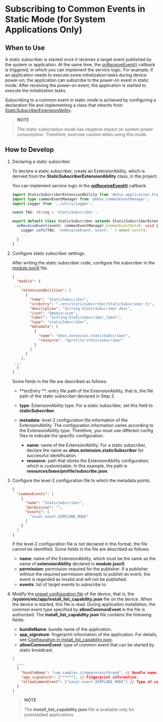 # Subscribing to Common Events in Static Mode (for System Applications Only)

## When to Use

A static subscriber is started once it receives a target event published by the system or application. At the same time, the [onReceiveEvent()](../reference/apis/js-apis-application-staticSubscriberExtensionAbility.md#staticsubscriberextensionabilityonreceiveevent) callback is triggered, in which you can implement the service logic. For example, if an application needs to execute some initialization tasks during device power-on, the application can subscribe to the power-on event in static mode. After receiving the power-on event, the application is started to execute the initialization tasks.

Subscribing to a common event in static mode is achieved by configuring a declaration file and implementing a class that inherits from [StaticSubscriberExtensionAbility](../reference/apis/js-apis-application-staticSubscriberExtensionAbility.md).

> **NOTE**
>
> The static subscription mode has negative impact on system power consumption. Therefore, exercise caution when using this mode.

## How to Develop

1. Declaring a static subscriber.

   To declare a static subscriber, create an ExtensionAbility, which is derived from the **StaticSubscriberExtensionAbility** class, in the project.

   You can implement service logic in the [**onReceiveEvent()**](../reference/apis/js-apis-application-staticSubscriberExtensionAbility.md#staticsubscriberextensionabilityonreceiveevent) callback.

   ```ts
   import StaticSubscriberExtensionAbility from '@ohos.application.StaticSubscriberExtensionAbility';
   import type commonEventManager from '@ohos.commonEventManager';
   import Logger from '../utils/Logger';
   
   const TAG: string = 'StaticSubscriber';
   
   export default class StaticSubscriber extends StaticSubscriberExtensionAbility {
     onReceiveEvent(event: commonEventManager.CommonEventData): void {
       Logger.info(TAG, 'onReceiveEvent, event: ' + event.event);
       ...
     }
   }
   ```

2. Configure static subscriber settings.

   After writing the static subscriber code, configure the subscriber in the [module.json5](../quick-start/module-configuration-file.md) file.

   ```json
   {
     "module": {
   	...
       "extensionAbilities": [
         {
           "name": "StaticSubscriber",
           "srcEntry": "./ets/staticsubscriber/StaticSubscriber.ts",
           "description": "$string:StaticSubscriber_desc",
           "icon": "$media:icon",
           "label": "$string:StaticSubscriber_label",
           "type": "staticSubscriber",
           "metadata": [
             {
               "name": "ohos.extension.staticSubscriber",
               "resource": "$profile:staticsubscriber"
             }
           ]
         }
       ],
   	...
     }
   }
   ```

   Some fields in the file are described as follows:

   - **srcEntry **: entry file path of the ExtensionAbility, that is, the file path of the static subscriber declared in Step 2.

   - **type**: ExtensionAbility type. For a static subscriber, set this field to **staticSubscriber**.

   - **metadata**: level-2 configuration file information of the ExtensionAbility. The configuration information varies according to the ExtensionAbility type. Therefore, you must use different config files to indicate the specific configuration.
        - **name**: name of the ExtensionAbility. For a static subscriber, declare the name as **ohos.extension.staticSubscriber** for successful identification.
        - **resource**: path that stores the ExtensionAbility configuration, which is customizable. In this example, the path is **resources/base/profile/subscribe.json**.


3. Configure the level-2 configuration file to which the metadata points.

   ```json
   {
     "commonEvents": [
       {
         "name": "StaticSubscriber",
         "permission": "",
         "events": [
           "usual.event.AIRPLANE_MODE"
         ]
       }
     ]
   }
   ```

   If the level-2 configuration file is not declared in this format, the file cannot be identified. Some fields in the file are described as follows:

   - **name**: name of the ExtensionAbility, which must be the same as the name of **extensionAbility** declared in **module.json5**.
   - **permission**: permission required for the publisher. If a publisher without the required permission attempts to publish an event, the event is regarded as invalid and will not be published.
   - **events**: list of target events to subscribe to.

4. Modify the [preset configuration file](https://gitee.com/openharmony/vendor_hihope/blob/master/rk3568/preinstall-config/install_list_capability.json) of the device, that is, the **/system/etc/app/install_list_capability.json** file on the device. When the device is started, this file is read. During application installation, the common event type specified by **allowCommonEvent** in the file is authorized. The **install_list_capability.json** file contains the following fields:

   - **bundleName**: bundle name of the application.
   - **app_signature**: fingerprint information of the application. For details, see [Configuration in install_list_capability.json](../../device-dev/subsystems/subsys-app-privilege-config-guide.md#configuration-in-install_list_capabilityjson).
   - **allowCommonEvent**: type of common event that can be started by static broadcast.

   ```json
   [
     ...
     {
       "bundleName": "com.samples.stageprocessthread", // Bundle name.
       "app_signature": ["****"], // Fingerprint information.
       "allowCommonEvent": ["usual.event.AIRPLANE_MODE"] // Type of common event that can be started by static broadcast.
     }
   ]
   ```
   
   > **NOTE**
   >
   > The **install_list_capability.json** file is available only for preinstalled applications.

<!--no_check-->